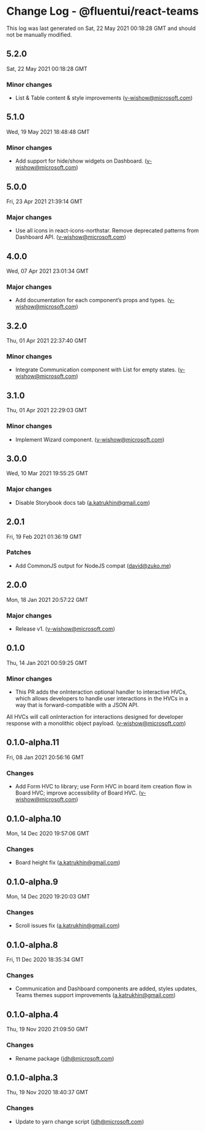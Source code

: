 # Change Log - @fluentui/react-teams

This log was last generated on Sat, 22 May 2021 00:18:28 GMT and should not be manually modified.

<!-- Start content -->

## 5.2.0

Sat, 22 May 2021 00:18:28 GMT

### Minor changes

- List & Table content & style improvements (v-wishow@microsoft.com)

## 5.1.0

Wed, 19 May 2021 18:48:48 GMT

### Minor changes

- Add support for hide/show widgets on Dashboard. (v-wishow@microsoft.com)

## 5.0.0

Fri, 23 Apr 2021 21:39:14 GMT

### Major changes

- Use all icons in react-icons-northstar. Remove deprecated patterns from Dashboard API. (v-wishow@microsoft.com)

## 4.0.0

Wed, 07 Apr 2021 23:01:34 GMT

### Major changes

- Add documentation for each component’s props and types. (v-wishow@microsoft.com)

## 3.2.0

Thu, 01 Apr 2021 22:37:40 GMT

### Minor changes

- Integrate Communication component with List for empty states. (v-wishow@microsoft.com)

## 3.1.0

Thu, 01 Apr 2021 22:29:03 GMT

### Minor changes

- Implement Wizard component. (v-wishow@microsoft.com)

## 3.0.0

Wed, 10 Mar 2021 19:55:25 GMT

### Major changes

- Disable Storybook docs tab (a.katrukhin@gmail.com)

## 2.0.1

Fri, 19 Feb 2021 01:36:19 GMT

### Patches

- Add CommonJS output for NodeJS compat (david@zuko.me)

## 2.0.0

Mon, 18 Jan 2021 20:57:22 GMT

### Major changes

- Release v1. (v-wishow@microsoft.com)

## 0.1.0

Thu, 14 Jan 2021 00:59:25 GMT

### Minor changes

- This PR adds the onInteraction optional handler to interactive HVCs, which allows developers to handle user interactions in the HVCs in a way that is forward-compatible with a JSON API.

All HVCs will call onInteraction for interactions designed for developer response with a monolithic object payload. (v-wishow@microsoft.com)

## 0.1.0-alpha.11

Fri, 08 Jan 2021 20:56:16 GMT

### Changes

- Add Form HVC to library; use Form HVC in board item creation flow in Board HVC; improve accessibility of Board HVC. (v-wishow@microsoft.com)

## 0.1.0-alpha.10

Mon, 14 Dec 2020 19:57:06 GMT

### Changes

- Board height fix (a.katrukhin@gmail.com)

## 0.1.0-alpha.9

Mon, 14 Dec 2020 19:20:03 GMT

### Changes

- Scroll issues fix (a.katrukhin@gmail.com)

## 0.1.0-alpha.8

Fri, 11 Dec 2020 18:35:34 GMT

### Changes

- Communication and Dashboard components are added, styles updates, Teams themes support improvements (a.katrukhin@gmail.com)

## 0.1.0-alpha.4

Thu, 19 Nov 2020 21:09:50 GMT

### Changes

- Rename package (jdh@microsoft.com)

## 0.1.0-alpha.3

Thu, 19 Nov 2020 18:40:37 GMT

### Changes

- Update to yarn change script (jdh@microsoft.com)
